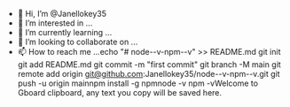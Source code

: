 - 👋 Hi, I’m @Janellokey35
- 👀 I’m interested in ...
- 🌱 I’m currently learning ...
- 💞️ I’m looking to collaborate on ...
- 📫 How to reach me ...echo "# node--v-npm--v" >> README.md
git init
git add README.md
git commit -m "first commit"
git branch -M main
git remote add origin git@github.com:Janellokey35/node--v-npm--v.git
git push -u origin mainnpm install -g npmnode -v
npm -vWelcome to Gboard clipboard, any text you copy will be saved here.

<!---
Janellokey35/Janellokey35 is a ✨ special ✨ repository because its `README.md` (this file) appears on your GitHub profile.
You can click the Preview link to take a look at your changes.
--->

